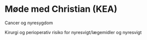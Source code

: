 # Møde med Christian (KEA)
Cancer og nyresygdom

Kirurgi og perioperativ risiko for nyresvigt/lægemidler og nyresvigt

<!-- #anki/deck -->

<!-- {BearID:64F6AAEE-9D4A-4C8B-BD85-3F24BC1EA4E9-56128-00002F729A6CE502} -->
